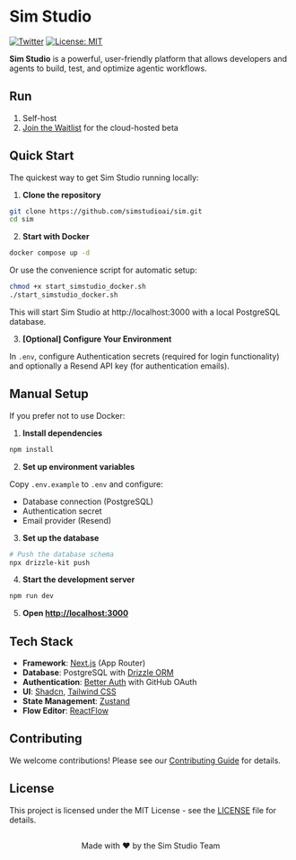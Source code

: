 # Sim Studio

[![Twitter](https://img.shields.io/twitter/follow/simstudio?style=social)](https://x.com/simstudioai) [![License: MIT](https://img.shields.io/badge/License-MIT-yellow.svg)](https://opensource.org/licenses/MIT)

**Sim Studio** is a powerful, user-friendly platform that allows developers and agents to build, test, and optimize agentic workflows.

## Run

1. Self-host
2. [Join the Waitlist](https://simstudio.ai) for the cloud-hosted beta

## Quick Start

The quickest way to get Sim Studio running locally:

1. **Clone the repository**

```bash
git clone https://github.com/simstudioai/sim.git
cd sim
```

2. **Start with Docker**

```bash
docker compose up -d
```

Or use the convenience script for automatic setup:

```bash
chmod +x start_simstudio_docker.sh
./start_simstudio_docker.sh
```

This will start Sim Studio at http://localhost:3000 with a local PostgreSQL database.

3. **[Optional] Configure Your Environment**

In `.env`, configure Authentication secrets (required for login functionality) and optionally a Resend API key (for authentication emails).

## Manual Setup

If you prefer not to use Docker:

1. **Install dependencies**

```bash
npm install
```

2. **Set up environment variables**

Copy `.env.example` to `.env` and configure:

- Database connection (PostgreSQL)
- Authentication secret
- Email provider (Resend)

3. **Set up the database**

```bash
# Push the database schema
npx drizzle-kit push
```

4. **Start the development server**

```bash
npm run dev
```

5. **Open [http://localhost:3000](http://localhost:3000)**

## Tech Stack

- **Framework**: [Next.js](https://nextjs.org/) (App Router)
- **Database**: PostgreSQL with [Drizzle ORM](https://orm.drizzle.team)
- **Authentication**: [Better Auth](https://better-auth.com) with GitHub OAuth
- **UI**: [Shadcn](https://ui.shadcn.com/), [Tailwind CSS](https://tailwindcss.com)
- **State Management**: [Zustand](https://zustand-demo.pmnd.rs/)
- **Flow Editor**: [ReactFlow](https://reactflow.dev/)

## Contributing

We welcome contributions! Please see our [Contributing Guide](CONTRIBUTING.md) for details.

## License

This project is licensed under the MIT License - see the [LICENSE](LICENSE) file for details.

##

<p align="center">Made with ❤️ by the Sim Studio Team</p>
